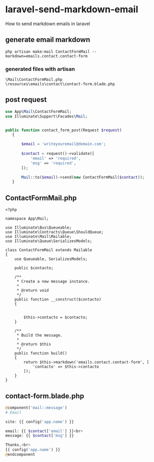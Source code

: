# laravel-send-markdown-email
How to send markdown emails in laravel


## generate email markdown
```
php artisan make:mail ContactFormMail --markdown=emails.contact.contact-form
```


### generated files with artisan
```
\Mail\ContactFormMail.php
\resources\emails\contact\contact-form.blade.php
```


## post request
 ```php
 use App\Mail\ContactFormMail;
 use Illuminate\Support\Facades\Mail;

 
 public function contact_form_post(Request $request)
    {

        $email = 'writeyouremail@domain.com';
        
        $contact = request()->validate([
            'email' => 'required',
            'msg' => 'required',
        ]);

        Mail::to($email)->send(new ContactFormMail($contact));
    }
```

## ContactFormMail.php
```
<?php

namespace App\Mail;

use Illuminate\Bus\Queueable;
use Illuminate\Contracts\Queue\ShouldQueue;
use Illuminate\Mail\Mailable;
use Illuminate\Queue\SerializesModels;

class ContactFormMail extends Mailable
{
    use Queueable, SerializesModels;

    public $contacto;

    /**
     * Create a new message instance.
     *
     * @return void
     */
    public function __construct($contacto)
    {


        $this->contacto = $contacto;
    }

    /**
     * Build the message.
     *
     * @return $this
     */
    public function build()
    {
        return $this->markdown('emails.contact.contact-form', [
            'contacto' => $this->contacto
        ]);
    }
}
```


## contact-form.blade.php
```php
@component('mail::message')
# Email

site: {{ config('app.name') }}

email: {{ $contact['email'] }}<br>
message: {{ $contact['msg'] }}

Thanks,<br>
{{ config('app.name') }}
@endcomponent
```
